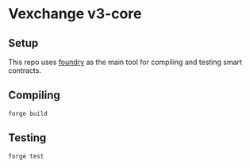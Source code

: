 # Vexchange v3-core

## Setup

This repo uses [foundry](https://github.com/gakonst/foundry)
as the main tool for compiling and testing smart contracts.

## Compiling

```shell
forge build
```

## Testing

```shell
forge test
```
